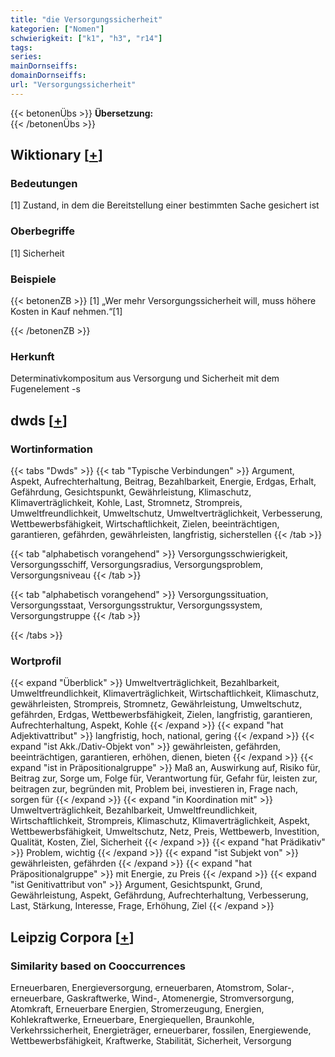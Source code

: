 ```yaml
---
title: "die Versorgungssicherheit"
kategorien: ["Nomen"]
schwierigkeit: ["k1", "h3", "r14"]
tags:
series:
mainDornseiffs:
domainDornseiffs:
url: "Versorgungssicherheit"
---
```


{{< betonenÜbs >}}
**Übersetzung:**  
{{< /betonenÜbs >}}

## Wiktionary [[+](https://de.wiktionary.org/wiki/Versorgungssicherheit)]

### Bedeutungen
[1] Zustand, in dem die Bereitstellung einer bestimmten Sache gesichert ist  

### Oberbegriffe
[1] Sicherheit  

### Beispiele
{{< betonenZB >}}
[1] „Wer mehr Versorgungssicherheit will, muss höhere Kosten in Kauf nehmen.“[1]  

{{< /betonenZB >}}
### Herkunft
Determinativkompositum aus Versorgung und Sicherheit mit dem Fugenelement -s  



## dwds [[+](https://www.dwds.de/wb/Versorgungssicherheit)]

### Wortinformation
{{< tabs "Dwds" >}}
{{< tab "Typische Verbindungen" >}}
Argument, Aspekt, Aufrechterhaltung, Beitrag, Bezahlbarkeit, Energie, Erdgas, Erhalt, Gefährdung, Gesichtspunkt, Gewährleistung, Klimaschutz, Klimaverträglichkeit, Kohle, Last, Stromnetz, Strompreis, Umweltfreundlichkeit, Umweltschutz, Umweltverträglichkeit, Verbesserung, Wettbewerbsfähigkeit, Wirtschaftlichkeit, Zielen, beeinträchtigen, garantieren, gefährden, gewährleisten, langfristig, sicherstellen
{{< /tab >}}

{{< tab "alphabetisch vorangehend" >}}
Versorgungsschwierigkeit, Versorgungsschiff, Versorgungsradius, Versorgungsproblem, Versorgungsniveau
{{< /tab >}}

{{< tab "alphabetisch vorangehend" >}}
Versorgungssituation, Versorgungsstaat, Versorgungsstruktur, Versorgungssystem, Versorgungstruppe
{{< /tab >}}

{{< /tabs >}}

### Wortprofil
{{< expand "Überblick" >}} Umweltverträglichkeit, Bezahlbarkeit, Umweltfreundlichkeit, Klimaverträglichkeit, Wirtschaftlichkeit, Klimaschutz, gewährleisten, Strompreis, Stromnetz, Gewährleistung, Umweltschutz, gefährden, Erdgas, Wettbewerbsfähigkeit, Zielen, langfristig, garantieren, Aufrechterhaltung, Aspekt, Kohle {{< /expand >}}
{{< expand "hat Adjektivattribut" >}} langfristig, hoch, national, gering {{< /expand >}}
{{< expand "ist Akk./Dativ-Objekt von" >}} gewährleisten, gefährden, beeinträchtigen, garantieren, erhöhen, dienen, bieten {{< /expand >}}
{{< expand "ist in Präpositionalgruppe" >}} Maß an, Auswirkung auf, Risiko für, Beitrag zur, Sorge um, Folge für, Verantwortung für, Gefahr für, leisten zur, beitragen zur, begründen mit, Problem bei, investieren in, Frage nach, sorgen für {{< /expand >}}
{{< expand "in Koordination mit" >}} Umweltverträglichkeit, Bezahlbarkeit, Umweltfreundlichkeit, Wirtschaftlichkeit, Strompreis, Klimaschutz, Klimaverträglichkeit, Aspekt, Wettbewerbsfähigkeit, Umweltschutz, Netz, Preis, Wettbewerb, Investition, Qualität, Kosten, Ziel, Sicherheit {{< /expand >}}
{{< expand "hat Prädikativ" >}} Problem, wichtig {{< /expand >}}
{{< expand "ist Subjekt von" >}} gewährleisten, gefährden {{< /expand >}}
{{< expand "hat Präpositionalgruppe" >}} mit Energie, zu Preis {{< /expand >}}
{{< expand "ist Genitivattribut von" >}} Argument, Gesichtspunkt, Grund, Gewährleistung, Aspekt, Gefährdung, Aufrechterhaltung, Verbesserung, Last, Stärkung, Interesse, Frage, Erhöhung, Ziel {{< /expand >}}

## Leipzig Corpora [[+](https://corpora.uni-leipzig.de/en/res?word=Versorgungssicherheit&corpusId=deu_newscrawl-public_2018)]


### Similarity based on Cooccurrences
Erneuerbaren, Energieversorgung, erneuerbaren, Atomstrom, Solar-, erneuerbare, Gaskraftwerke, Wind-, Atomenergie, Stromversorgung, Atomkraft, Erneuerbare Energien, Stromerzeugung, Energien, Kohlekraftwerke, Erneuerbare, Energiequellen, Braunkohle, Verkehrssicherheit, Energieträger, erneuerbarer, fossilen, Energiewende, Wettbewerbsfähigkeit, Kraftwerke, Stabilität, Sicherheit, Versorgung

